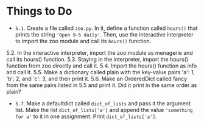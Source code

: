 # Things to Do

- `5.1`. Create a file called `zoo.py`. In it, define a function called `hours()` that prints the string `'Open 9-5 daily'`. Then, use the interactive interpreter to import the zoo module and call its `hours()` function.

5.2. In the interactive interpreter, import the zoo module as menagerie and call its
hours() function.
5.3. Staying in the interpreter, import the hours() function from zoo directly and
call it.
5.4. Import the hours() function as info and call it.
5.5. Make a dictionary called plain with the key-value pairs 'a': 1, 'b': 2, and 'c':
3, and then print it.
5.6. Make an OrderedDict called fancy from the same pairs listed in 5.5 and print it.
Did it print in the same order as plain?

- `5.7`. Make a defaultdict called `dict_of_lists` and pass it the argument list. Make the list `dict_of_lists['a']` and append the value `'something for a'` to it in one assignment. Print `dict_of_lists['a']`.
